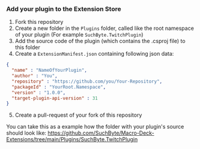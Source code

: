 ### Add your plugin to the Extension Store
1. Fork this repository
2. Create a new folder in the `Plugins` folder, called like the root namespace of your plugin (For example `SuchByte.TwitchPlugin`)
3. Add the source code of the plugin (which contains the .csproj file) to this folder
4. Create a `ExtensionManifest.json` containing following json data:
```json
{
  "name" : "NameOfYourPlugin",
  "author" : "You",
  "repository" : "https://github.com/you/Your-Repository",
  "packageId" : "YourRoot.Namespace",
  "version" : "1.0.0",
  "target-plugin-api-version" : 31
}

```
5. Create a pull-request of your fork of this repository

You can take this as a example how the folder with your plugin's source should look like: https://github.com/SuchByte/Macro-Deck-Extensions/tree/main/Plugins/SuchByte.TwitchPlugin
